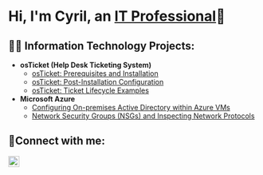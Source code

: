 <h1>Hi, I'm Cyril, an <a href="https://www.linkedin.com/in/cyrilnelsonjr">IT Professional</a>👋</h1>

<h2>👨‍💻 Information Technology Projects:</h2>

- <b>osTicket (Help Desk Ticketing System)</b>
  - [osTicket: Prerequisites and Installation](https://github.com/cyrilnelsonjr/osticket-prereqs)
  - [osTicket: Post-Installation Configuration](https://github.com/cyrilnelsonjr/post-install-config)
  - [osTicket: Ticket Lifecycle Examples](https://github.com/cyrilnelsonjr/ticket-lifecycle)
- <b>Microsoft Azure</b>
  - [Configuring On-premises Active Directory within Azure VMs](https://github.com/cyrilnelsonjr/configure-ad)
  - [Network Security Groups (NSGs) and Inspecting Network Protocols](https://github.com/cyrilnelsonjr/azure-network-protocols)

<h2>🤳Connect with me:</h2>

[<img align="left" alt="Cyril | LinkedIn" width="22px" src="https://cdn.jsdelivr.net/npm/simple-icons@v3/icons/linkedin.svg" />][linkedin]


[linkedin]: https://linkedin.com/in/cyrilnelsonjr

<!--
**cyrilnelsonjr/cyrilnelsonjr** is a ✨ _special_ ✨ repository because its `README.md` (this file) appears on your GitHub profile.

Here are some ideas to get you started:

- 🔭 I’m currently working on ...
- 🌱 I’m currently learning ...
- 👯 I’m looking to collaborate on ...
- 🤔 I’m looking for help with ...
- 💬 Ask me about ...
- 📫 How to reach me: ...
- 😄 Pronouns: ...
- ⚡ Fun fact: ...
-->
